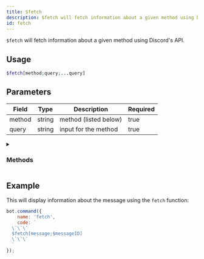 ```yaml
---
title: $fetch
description: $fetch will fetch information about a given method using Discord's API.
id: fetch
---
```


`$fetch` will fetch information about a given method using Discord's API.

## Usage

```php
$fetch[method;query;...query]
```

## Parameters

| Field  | Type   | Description           | Required |
|--------|--------|-----------------------|----------|
| method | string | method (listed below) | true     |
| query  | string | input for the method  | true     |

<details>
  <summary><h3> Methods </h3></summary>

| Methods              |
|---------------------|
| message             |
| channel             |
| user                |
| invite              |
| webhook             |
| application         |
| command             |
| guildPreview        |
| guildTemplate       |
| premiumStickerPacks |
| sticker             |
| guildCommand        |
| default             |

</details>

## Example

This will display information about the message using the `fetch` function:

```javascript
bot.command({
    name: 'fetch',
    code: `
  \`\`\`
  $fetch[message;$messageID]
  \`\`\`
  `
});
```
